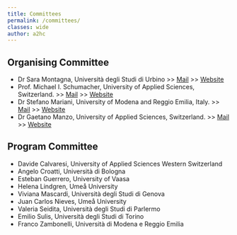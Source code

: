 ```yaml
---
title: Committees
permalink: /committees/
classes: wide
author: a2hc
---
```


## Organising Committee

 - Dr Sara Montagna, Università degli Studi di Urbino >> [Mail](mailto:sara.montagna@uniurb.it) >> [Website](http://apice.unibo.it/xwiki/bin/view/SaraMontagna/WebHome)
 - Prof. Michael I. Schumacher, University of Applied Sciences, Switzerland. >> [Mail](mailto:michael.schumacher@hevs.ch) >> [Website](https://www.hevs.ch/en/minisites/projects-products/aislab/collaborateurs/uas-professor/schumacher-1800)
 - Dr Stefano Mariani, University of Modena and Reggio Emilia, Italy. >> [Mail](mailto:stefano.mariani@unimore.it) >> [Website](https://smarianimore.github.io)
 - Dr Gaetano Manzo, University of Applied Sciences, Switzerland. >> [Mail](mailto:gaetano.manzo@hevs.ch) >> [Website](https://www.linkedin.com/in/gaetano-manzo/)

## Program Committee

 - Davide Calvaresi, University of Applied Sciences Western Switzerland
 - Angelo Croatti, Università di Bologna
 - Esteban Guerrero, University of Vaasa 
 - Helena Lindgren, Umeå University
 - Viviana Mascardi, Università degli Studi di Genova
 - Juan Carlos Nieves, Umeå University
 - Valeria Seidita, Università degli Studi di Parlermo
 - Emilio Sulis, Università degli Studi di Torino 
 - Franco Zambonelli, Università di Modena e Reggio Emilia
